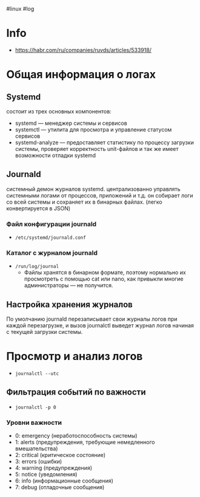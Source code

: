 #linux #log

# Info
- https://habr.com/ru/companies/ruvds/articles/533918/

# Общая информация о логах
## Systemd
состоит из трех основных компонентов: 
- systemd — менеджер системы и сервисов
- systemctl — утилита для просмотра и управление статусом сервисов
- systemd-analyze — предоставляет статистику по процессу загрузки системы, проверяет корректность unit-файлов и так же имеет возможности отладки systemd
## Journald
системный демон журналов systemd. централизованно управлять системными логами от процессов, приложений и т.д. он собирает логи со всей системы и сохраняет их в бинарных файлах. (легко конвертируется в JSON)
### Файл конфигурации journald
- `/etc/systemd/journald.conf`

### Каталог с журналом journald
- `/run/log/journal`
	- Файлы хранятся в бинарном формате, поэтому нормально их просмотреть с помощью cat или nano, как привыкли многие администраторы — не получится.

## Настройка хранения журналов 
По умолчанию journald перезаписывает свои журналы логов при каждой перезагрузке, и вызов journalctl выведет журнал логов начиная с текущей загрузки системы. 

# Просмотр и анализ логов
 - `journalctl --utc`

## Фильтрация событий по важности
- `journalctl -p 0`
### Уровни важности
- 0: emergency (неработоспособность системы)
- 1: alerts (предупреждения, требующие немедленного вмешательства)
- 2: critical (критическое состояние)
- 3: errors (ошибки)
- 4: warning (предупреждения)
- 5: notice (уведомления)
- 6: info (информационные сообщения)
- 7: debug (отладочные сообщения)